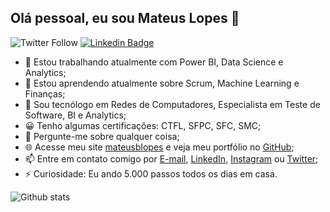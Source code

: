 ## Olá pessoal, eu sou Mateus Lopes 👋

![Twitter Follow](https://img.shields.io/twitter/follow/mateusblopes?style=social)
[![Linkedin Badge](https://img.shields.io/badge/-Adicione&nbsp;me&nbsp;no&nbsp;LinkedIn-blue?style=flat-square&logo=Linkedin&logoColor=white&link=https://www.linkedin.com/in/mateusblopes/)](https://www.linkedin.com/in/mateusblopes/)

- 🔭 Estou trabalhando atualmente com Power BI, Data Science e Analytics;
- 🌱 Estou aprendendo atualmente sobre Scrum, Machine Learning e Finanças;
- 👯 Sou tecnólogo em Redes de Computadores, Especialista em Teste de Software, BI e Analytics;
- 😀 Tenho algumas certificações: CTFL, SFPC, SFC, SMC;
- 💬 Pergunte-me sobre qualquer coisa;
- 🌐 Acesse meu site [mateusblopes](https://mateusblopes.github.io/) e veja meu portfólio no [GitHub](https://github.com/mateusblopes/);
- 📫 Entre em contato comigo por [E-mail](mailto:mateus.redes@gmail.com), [LinkedIn](https://www.linkedin.com/in/mateusblopes/), [Instagram](https://www.instagram.com/mateusbtlopes/) ou [Twitter](https://twitter.com/mateusblopes);
- ⚡ Curiosidade: Eu ando 5.000 passos todos os dias em casa.

![Github stats](https://github-readme-stats.vercel.app/api?username=mateusblopes)
